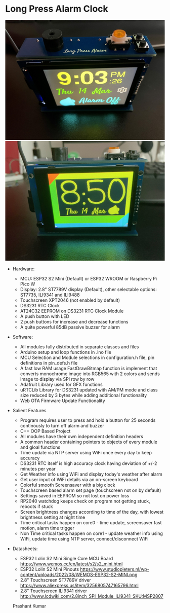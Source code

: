 # Long Press Alarm Clock

![Alt text](image_main.JPG?raw=true "Main Page")
![Alt text](image_screensaver.JPG?raw=true "Screensaver Page")

- Hardware:
  - MCU: ESP32 S2 Mini (Default) or ESP32 WROOM or Raspberry Pi Pico W
  - Display: 2.8" ST7789V display (Default), other selectable options: ST7735, ILI9341 and ILI9488
  - Touchscreen XPT2046 (not enabled by default)
  - DS3231 RTC Clock
  - AT24C32 EEPROM on DS3231 RTC Clock Module
  - A push button with LED
  - 2 push buttons for increase and decrease functions
  - A quite powerful 85dB passive buzzer for alarm


- Software:
  - All modules fully distributed in separate classes and files
  - Arduino setup and loop functions in .ino file
  - MCU Selection and Module selections in configuration.h file, pin definitions in pin_defs.h file
  - A fast low RAM usage FastDrawBitmap function is implement that converts monochrome image into RGB565 with 2 colors and sends image to display via SPI row by row
  - Adafruit Library used for GFX functions
  - uRTCLib Library for DS3231 updated with AM/PM mode and class size reduced by 3 bytes while adding additional functionality
  - Web OTA Firmware Update Functionality


- Salient Features
  - Program requires user to press and hold a button for 25 seconds continously to turn off alarm and buzzer
  - C++ OOP Based Project
  - All modules have their own independent definition headers
  - A common header containing pointers to objects of every module and gloal functions
  - Time update via NTP server using WiFi once every day to keep accuracy
  - DS3231 RTC itself is high accuracy clock having deviation of +/-2 minutes per year
  - Get Weather info using WiFi and display today's weather after alarm
  - Get user input of WiFi details via an on-screen keyboard
  - Colorful smooth Screensaver with a big clock
  - Touchscreen based alarm set page (touchscreen not on by default)
  - Settings saved in EEPROM so not lost on power loss
  - RP2040 watchdog keeps check on program not getting stuck, reboots if stuck
  - Screen brightness changes according to time of the day, with lowest brightness setting at night time
  - Time critical tasks happen on core0 - time update, screensaver fast motion, alarm time trigger
  - Non Time critical tasks happen on core1 - update weather info using WiFi, update time using NTP server, connect/disconnect WiFi


- Datasheets:
  - ESP32 Lolin S2 Mini Single Core MCU Board https://www.wemos.cc/en/latest/s2/s2_mini.html
  - ESP32 Lolin S2 Mini Pinouts https://www.studiopieters.nl/wp-content/uploads/2022/08/WEMOS-ESP32-S2-MINI.png
  - 2.8" Touchscreen ST7789V driver https://www.aliexpress.us/item/3256805747165796.html
  - 2.8" Touchscreen ILI9341 driver http://www.lcdwiki.com/2.8inch_SPI_Module_ILI9341_SKU:MSP2807


  Prashant Kumar